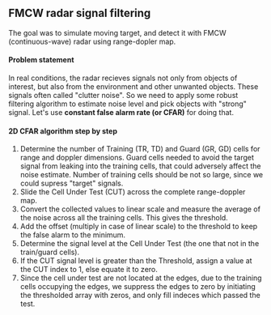 ## FMCW radar signal filtering  

The goal was to simulate moving target, and detect it with FMCW (continuous-wave) radar using range-dopler map.  

#### Problem statement  

In real conditions, the radar recieves signals not only from objects of interest, but also from the environment and other unwanted objects. These signals often called "clutter noise". So we need to apply some robust filtering algorithm to estimate noise level and pick objects with "strong" signal. Let's use **constant false alarm rate (or CFAR)** for doing that.  

#### 2D CFAR algorithm step by step  

1. Determine the number of Training (TR, TD) and Guard (GR, GD) cells for range and doppler dimensions. Guard cells needed to avoid the target signal from leaking into the training cells, that could adversely affect the noise estimate. Number of training cells should be not so large, since we could supress "target" signals.  
2. Slide the Cell Under Test (CUT) across the complete range-doppler map.  
3. Convert the collected values to linear scale and measure the average of the noise across all the training cells. This gives the threshold. 
4. Add the offset (multiply in case of linear scale) to the threshold to keep the false alarm to the minimum.  
8. Determine the signal level at the Cell Under Test (the one that not in the train/guard cells).  
9. If the CUT signal level is greater than the Threshold, assign a value at the CUT index to 1, else equate it to zero.  
10. Since the cell under test are not located at the edges, due to the training cells occupying the edges, we suppress the edges to zero by initiating the thresholded array with zeros, and only fill indeces which passed the test.   

